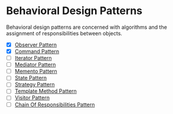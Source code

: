 # Behavioral Design Patterns

Behavioral design patterns are concerned with algorithms and the assignment of responsibilities between objects.
- [x] [Observer Pattern](observer)
- [x] [Command Pattern](command)
- [ ] [Iterator Pattern](iterator)
- [ ] [Mediator Pattern](mediator)
- [ ] [Memento Pattern](memento)
- [ ] [State Pattern](state)
- [ ] [Strategy Pattern](strategy)
- [ ] [Template Method Pattern](template_method)
- [ ] [Visitor Pattern](visitor)
- [ ] [Chain Of Responsibilities Pattern](chain_of_responsibilites)